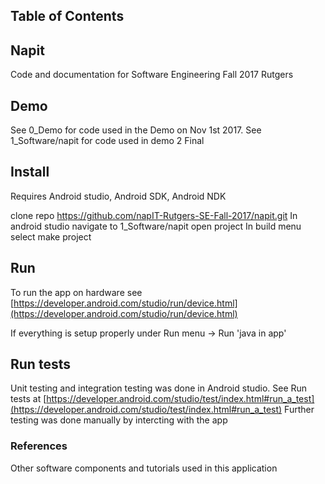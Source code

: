 ## Table of Contents


## Napit
Code and documentation for Software Engineering Fall 2017 Rutgers

## Demo
See 0_Demo for code used in the Demo on Nov 1st 2017. 
See 1_Software/napit for code used in demo 2 Final

## Install
Requires Android studio, Android SDK, Android NDK

clone repo https://github.com/napIT-Rutgers-SE-Fall-2017/napit.git
In android studio navigate to 1_Software/napit
open project
In build menu select make project


## Run
To run the app on hardware see 
[https://developer.android.com/studio/run/device.html](https://developer.android.com/studio/run/device.html)

If everything is setup properly 
under Run menu -> Run 'java in app'

## Run tests 
Unit testing and integration testing was done in Android studio. 
See Run tests at [https://developer.android.com/studio/test/index.html#run_a_test](https://developer.android.com/studio/test/index.html#run_a_test)
Further testing was done manually by intercting with the app


### References 
Other software components and tutorials used in this application

